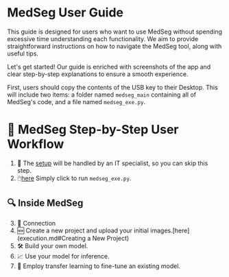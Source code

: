 
# MedSeg User Guide

This guide is designed for users who want to use MedSeg without spending excessive time understanding each functionality. We aim to provide straightforward instructions on how to navigate the MedSeg tool, along with useful tips.

Let's get started! Our guide is enriched with screenshots of the app and clear step-by-step explanations to ensure a smooth experience.

First, users should copy the contents of the USB key to their Desktop. This will include two items: a folder named `medseg_main` containing all of MedSeg's code, and a file named `medseg_exe.py`.

# 📘 MedSeg Step-by-Step User Workflow

1. 🚫 The [setup](setup.md) will be handled by an IT specialist, so you can skip this step.
2. 🖱️[here](execution.md#Execution) Simply click to run `medseg_exe.py`.

## 🔍 Inside MedSeg

3. 🔑 Connection
4. 🆕 Create a new project and upload your initial images.[here](execution.md#Creating a New Project) 
5. 🛠️ Build your own model.
6. 📈 Use your model for inference.
7. 🔄 Employ transfer learning to fine-tune an existing model.
